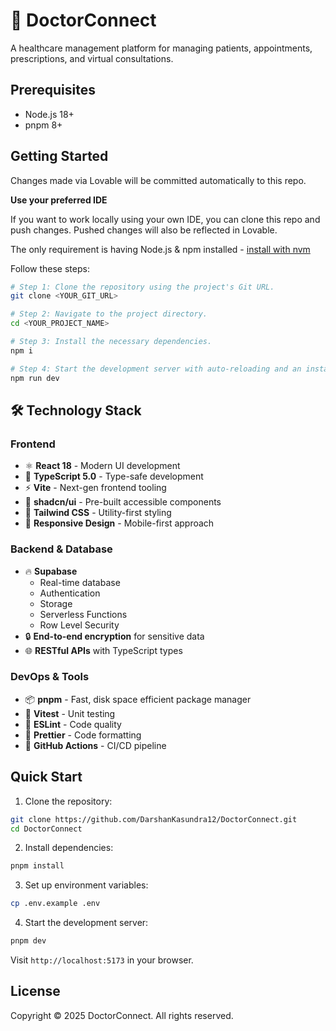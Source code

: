 # 🏥 DoctorConnect

A healthcare management platform for managing patients, appointments, prescriptions, and virtual consultations.

## Prerequisites

- Node.js 18+
- pnpm 8+

## Getting Started

Changes made via Lovable will be committed automatically to this repo.

**Use your preferred IDE**

If you want to work locally using your own IDE, you can clone this repo and push changes. Pushed changes will also be reflected in Lovable.

The only requirement is having Node.js & npm installed - [install with nvm](https://github.com/nvm-sh/nvm#installing-and-updating)

Follow these steps:

```sh
# Step 1: Clone the repository using the project's Git URL.
git clone <YOUR_GIT_URL>

# Step 2: Navigate to the project directory.
cd <YOUR_PROJECT_NAME>

# Step 3: Install the necessary dependencies.
npm i

# Step 4: Start the development server with auto-reloading and an instant preview.
npm run dev
```

## 🛠️ Technology Stack

### Frontend
- ⚛️ **React 18** - Modern UI development
- 🔷 **TypeScript 5.0** - Type-safe development
- ⚡ **Vite** - Next-gen frontend tooling
- 🎨 **shadcn/ui** - Pre-built accessible components
- 💨 **Tailwind CSS** - Utility-first styling
- 📱 **Responsive Design** - Mobile-first approach

### Backend & Database
- 🔥 **Supabase**
  - Real-time database
  - Authentication
  - Storage
  - Serverless Functions
  - Row Level Security
- 🔒 **End-to-end encryption** for sensitive data
- 🌐 **RESTful APIs** with TypeScript types

### DevOps & Tools
- 📦 **pnpm** - Fast, disk space efficient package manager
- 🧪 **Vitest** - Unit testing
- 📝 **ESLint** - Code quality
- 💅 **Prettier** - Code formatting
- 🔄 **GitHub Actions** - CI/CD pipeline

## Quick Start

1. Clone the repository:
```bash
git clone https://github.com/DarshanKasundra12/DoctorConnect.git
cd DoctorConnect
```

2. Install dependencies:
```bash
pnpm install
```

3. Set up environment variables:
```bash
cp .env.example .env
```

4. Start the development server:
```bash
pnpm dev
```

Visit `http://localhost:5173` in your browser.

## License

Copyright © 2025 DoctorConnect. All rights reserved.
